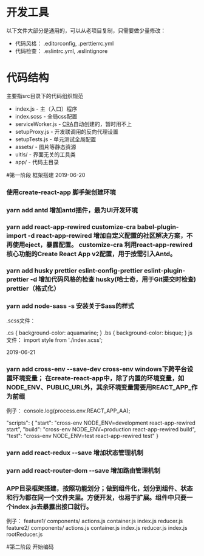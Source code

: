 # 开发工具

以下文件大部分是通用的，可以从老项目复制，只需要做少量修改：
- 代码风格： .editorconfig, .perttierrc.yml
- 代码检查： .eslintrc.yml, .eslintignore

# 代码结构

主要指src目录下的代码组织规范

- index.js - 主（入口）程序
- index.scss - 全局css配置
- serviceWorker.js - [CRA](https://github.com/facebook/create-react-app)自动创建的，暂时用不上
- setupProxy.js - 开发联调用的反向代理设置
- setupTests.js - 单元测试全局配置
- assets/ - 图片等静态资源
- uitls/ - 界面无关的工具类
- app/ - 代码主目录

#第一阶段  框架搭建
2019-06-20
### 使用create-react-app 脚手架创建环境

### yarn add antd  增加antd插件，最为UI开发环境

### yarn add react-app-rewired customize-cra babel-plugin-import -d    react-app-rewired 增加自定义配置的社区解决方案，不再使用eject，暴露配置。  customize-cra 利用react-app-rewired核心功能的Create React App v2配置，用于按需引入Antd。


### yarn add husky prettier eslint-config-prettier eslint-plugin-prettier -d  增加代码风格的检查  husky(哈士奇，用于Git提交时检查)   prettier（格式化）

###  yarn add node-sass  -s   安装关于Sass的样式
.scss文件： 

.cs { background-color: aquamarine; }
.bs { background-color: bisque; }
js文件： import style from './index.scss';

2019-06-21
### yarn add cross-env --save-dev   cross-env  windows下跨平台设置环境变量；  在create-react-app中，除了内置的环境变量，如NODE_ENV、PUBLIC_URL外，其余环境变量需要用REACT_APP_作为前缀
例子：     console.log(process.env.REACT_APP_AA);

  "scripts": {
    "start": "cross-env NODE_ENV=development react-app-rewired start",
    "build": "cross-env NODE_ENV=production react-app-rewired build",
    "test": "cross-env NODE_ENV=test react-app-rewired test"
  }

### yarn add  react-redux --save    增加状态管理机制

###  yarn add react-router-dom  --save  增加路由管理机制

### APP目录框架搭建，按照功能划分；做到组件化，划分到组件、状态和行为都在同一个文件夹里。方便开发，也易于扩展。组件中只要一个index.js去暴露出接口就行。
例子：
    feature1/
        components/
            actions.js
            container.js
            index.js
            reducer.js
    feature2/
        components/
            actions.js
            container.js
            index.js
            reducer.js
    index.js
    rootReducer.js

#第二阶段 开始编码




